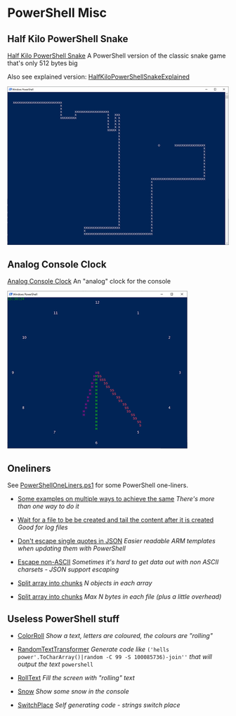 # PowerShell Misc


## Half Kilo PowerShell Snake

[Half Kilo PowerShell Snake](HalfKiloPowerShellSnake.ps1) A PowerShell version of the classic snake game that's only 512 bytes big

Also see explained version: [HalfKiloPowerShellSnakeExplained](HalfKiloPowerShellSnakeExplained.ps1)

![Half Kilo PowerShell Snake](HalfKiloPowerShellSnake.png)


## Analog Console Clock

[Analog Console Clock](AnalogConsoleClock.ps1) An "analog" clock for the console

![Analog Console Clock](AnalogConsoleClock.png)


## Oneliners

See [PowerShellOneLiners.ps1](PowerShellOneLiners.ps1) for some PowerShell one-liners.

* [Some examples on multiple ways to achieve the same](PowerShellOneLiners.ps1#L9) *There's more than one way to do it*

* [Wait for a file to be be created and tail the content after it is created](PowerShellOneLiners.ps1#L52) *Good for log files*

* [Don't escape single quotes in JSON](PowerShellOneLiners.ps1#L75) *Easier readable ARM templates when updating them with PowerShell*

* [Escape non-ASCII](PowerShellOneLiners.ps1#L93) *Sometimes it's hard to get data out with non ASCII charsets - JSON support escaping*

* [Split array into chunks](PowerShellOneLiners.ps1#L124) *N objects in each array*

* [Split array into chunks](PowerShellOneLiners.ps1#L149) *Max N bytes in each file (plus a little overhead)*


## Useless PowerShell stuff

* [ColorRoll](useless/ColorRoll.ps1) *Show a text, letters are coloured, the colours are "rolling"*

* [RandomTextTransformer](useless/RandomTextTransformer.ps1) *Generate code like* `('hells power'.ToCharArray()|random -C 99 -S 100085736)-join''` *that will output the text* `powershell`

* [RollText](useless/RollText.ps1) *Fill the screen with "rolling" text*

* [Snow](useless/Snow.ps1) *Show some snow in the console*

* [SwitchPlace](useless/SwitchPlace.ps1) *Self generating code - strings switch place*
